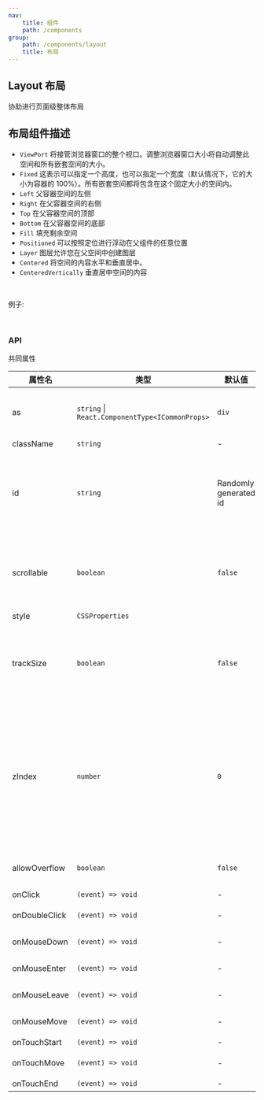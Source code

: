 ```yaml
---
nav:
    title: 组件
    path: /components
group:
    path: /components/layout
    title: 布局
---
```


## Layout 布局

协助进行页面级整体布局

## 布局组件描述

-   `ViewPort` 将接管浏览器窗口的整个视口。调整浏览器窗口大小将自动调整此空间和所有嵌套空间的大小。
-   `Fixed` 这表示可以指定一个高度，也可以指定一个宽度（默认情况下，它的大小为容器的 100%）。所有嵌套空间都将包含在这个固定大小的空间内。
-   `Left` 父容器空间的左侧
-   `Right` 在父容器空间的右侧
-   `Top` 在父容器空间的顶部
-   `Bottom` 在父容器空间的底部
-   `Fill` 填充剩余空间
-   `Positioned` 可以按照定位进行浮动在父组件的任意位置
-   `Layer` 图层允许您在父空间中创建图层
-   `Centered` 将空间的内容水平和垂直居中。
-   `CenteredVertically` 垂直居中空间的内容

<br />

例子:

<code src="./__demo__/simple_layout.tsx"></code>

<br />

### API

共同属性

| 属性名 | 类型 | 默认值 | 描述 | 
| ---   | --- | ---   | --- | 
| as | `string` \| `React.ComponentType<ICommonProps>` | `div` | 允许通过 HTML 5 语义标记或自定义组件控制输出的 HTML 元素。 
| className | `string` | - |  | 应用于元素的类名。 |
| id | `string` | Randomly generated id | 默认情况下，空间输出具有随机生成 id 的元素。您可以指定自己的 ID。最好在根据状态更改添加和删除的组件上指定一个 id。 |
| scrollable | `boolean` | `false` | 使空间可滚动。默认情况下，溢出空间的内容将被隐藏。如果内容溢出，这将允许添加滚动条。 |
| style | `CSSProperties` |  | CSS properties |
| trackSize | `boolean` | `false` | 告诉空间在将大小更改为 `useCurrentSpace()` 挂钩时报告其大小。关闭此功能后，空间将仅报告初始大小。 |
| zIndex | `number` | `0` | 一个数字，表示空间所在的层。如果未指定，则空间位于第 0 层。较高的数字出现在较低的数字前面。这旨在替代使用 `<Layer />` 作为包装器，并且更适合在不同层之间移动的空间以避免重新安装子组件。 |
| allowOverflow | `boolean` | `false` | 为 true 时，允许空间内的内容超出空间边界 |
| onClick | `(event) => void` | - | onClick 事件 |
| onDoubleClick | `(event) => void` | - | onDoubleClick 事件 |
| onMouseDown | `(event) => void` | - | onMouseDown 事件 |
| onMouseEnter | `(event) => void` | - | onMouseEnter 事件 |
| onMouseLeave | `(event) => void` | - | onMouseLeave 事件 |
| onMouseMove | `(event) => void` | - | onMouseMove 事件 |
| onTouchStart | `(event) => void` | - | onTouchStart 事件 |
| onTouchMove | `(event) => void` | - | onTouchMove 事件 |
| onTouchEnd | `(event) => void` | - | onTouchEnd 事件 |


